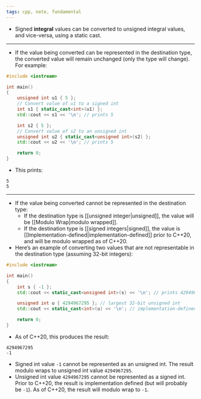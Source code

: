 ```yaml
---
tags: cpp, note, fundamental
---
```


- Signed **integral** values can be converted to unsigned integral values, and vice-versa, using a static cast.

---

- If the value being converted can be represented in the destination type, the converted value will remain unchanged (only the type will change). For example:

```cpp
#include <iostream>

int main()
{
    unsigned int u1 { 5 };
    // Convert value of u1 to a signed int
    int s1 { static_cast<int>(u1) };
    std::cout << s1 << '\n'; // prints 5

    int s2 { 5 };
    // Convert value of s2 to an unsigned int
    unsigned int u2 { static_cast<unsigned int>(s2) };
    std::cout << u2 << '\n'; // prints 5

    return 0;
}
```

- This prints:
```ad-Answer
5
5
```

---

- If the value being converted cannot be represented in the destination type:
	- If the destination type is [[unsigned integer|unsigned]], the value will be [[Modulo Wrap|modulo wrapped]].
	- If the destination type is [[signed integers|signed]], the value is [[Implementation-defined|implementation-defined]] prior to C++20, and will be modulo wrapped as of C++20.
- Here’s an example of converting two values that are not representable in the destination type (assuming 32-bit integers):

```cpp
#include <iostream>

int main()
{
    int s { -1 };
    std::cout << static_cast<unsigned int>(s) << '\n'; // prints 4294967295

    unsigned int u { 4294967295 }; // largest 32-bit unsigned int
    std::cout << static_cast<int>(u) << '\n'; // implementation-defined prior to C++20, -1 as of C++20

    return 0;
}
```

- As of C++20, this produces the result:

```ad-Answer
4294967295
-1
```

- Signed int value `-1` cannot be represented as an unsigned int. The result modulo wraps to unsigned int value `4294967295`.
- Unsigned int value `4294967295` cannot be represented as a signed int. Prior to C++20, the result is implementation defined (but will probably be `-1`). As of C++20, the result will modulo wrap to `-1`.